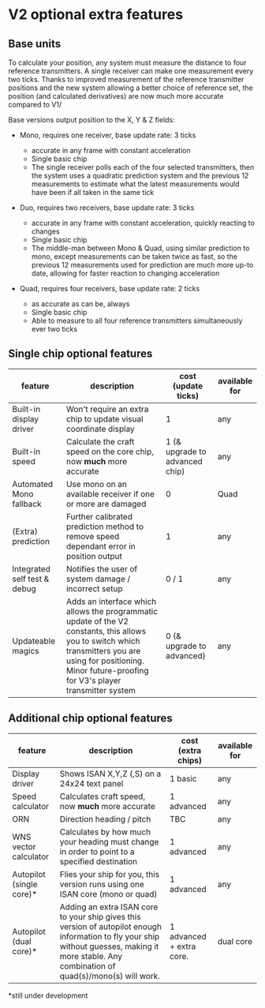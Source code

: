 # V2 optional extra features

## Base units

To calculate your position, any system must measure the distance to four reference transmitters. A single receiver can make one measurement every two ticks. Thanks to improved measurement of the reference transmitter positions and the new system allowing a better choice of reference set, the position (and calculated derivatives) are now much more accurate compared to V1/

Base versions output position to the X, Y & Z fields:

- Mono, requires one receiver, base update rate: 3 ticks
  - accurate in any frame with constant acceleration
  - Single basic chip
  - The single receiver polls each of the four selected transmitters, then the system uses a quadratic prediction system and the previous 12 measurements to estimate what the latest measurements would have been if all taken in the same tick

- Duo, requires two receivers, base update rate: 3 ticks
  - accurate in any frame with constant acceleration, quickly reacting to changes
  - Single basic chip
  - The middle-man between Mono & Quad, using similar prediction to mono, except measurements can be taken twice as fast, so the previous 12 measurements used for prediction are much more up-to date, allowing for faster reaction to changing acceleration

- Quad, requires four receivers, base update rate: 2 ticks
  - as accurate as can be, always
  - Single basic chip
  - Able to measure to all four reference transmitters simultaneously ever two ticks

## Single chip optional features

feature | description | cost (update ticks) | available for
-|-|-|-
Built-in display driver | Won't require an extra chip to update visual coordinate display | 1 | any
Built-in speed | Calculate the craft speed on the core chip, now **much** more accurate | 1 (& upgrade to advanced chip) | any
Automated Mono fallback | Use mono on an available receiver if one or more are damaged | 0 | Quad
(Extra) prediction | Further calibrated prediction method to remove speed dependant error in position output | 1 | any
Integrated self test & debug | Notifies the user of system damage / incorrect setup | 0 / 1 | any
Updateable magics | Adds an interface which allows the programmatic update of the V2 constants, this allows you to switch which transmitters you are using for positioning. Minor future-proofing for V3's player transmitter system | 0 (& upgrade to advanced) | any

## Additional chip optional features

feature | description | cost (extra chips) | available for
-|-|-|-
Display driver | Shows ISAN X,Y,Z (,S) on a 24x24 text panel | 1 basic | any
Speed calculator | Calculates craft speed, now **much** more accurate | 1 advanced | any
ORN | Direction heading / pitch | TBC | any
WNS vector calculator | Calculates by how much your heading must change in order to point to a specified destination | 1 advanced | any
Autopilot (single core)* | Flies your ship for you, this version runs using one ISAN core (mono or quad) | 1 advanced | any
Autopilot (dual core)* | Adding an extra ISAN core to your ship gives this version of autopilot enough information to fly your ship without guesses, making it more stable. Any combination of quad(s)/mono(s) will work. | 1 advanced + extra core. | dual core

*still under development
